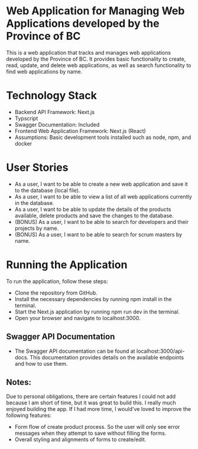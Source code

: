 
# Web Application for Managing Web Applications developed by the Province of BC
This is a web application that tracks and manages web applications developed by the Province of BC. It provides basic functionality to create, read, update, and delete web applications, as well as search functionality to find web applications by name.

# Technology Stack
- Backend API Framework: Next.js
- Typscript
- Swagger Documentation: Included
- Frontend Web Application Framework: Next.js (React)
- Assumptions: Basic development tools installed such as node, npm, and docker
# User Stories
- As a user, I want to be able to create a new web application and save it to the database (local file).
- As a user, I want to be able to view a list of all web applications currently in the database.
- As a user, I want to be able to update the details of the products available, delete products and save the changes to the database.
- (BONUS) As a user, I want to be able to search for developers and their projects by name.
- (BONUS) As a user, I want to be able to search for scrum masters by name.

# Running the Application
To run the application, follow these steps:

- Clone the repository from GitHub.
- Install the necessary dependencies by running npm install in the terminal.
- Start the Next.js application by running npm run dev in the terminal.
- Open your browser and navigate to localhost:3000.
## Swagger API Documentation
- The Swagger API documentation can be found at localhost:3000/api-docs. This documentation provides details on the available endpoints and how to use them.

## Notes:
Due to personal obligations, there are certain features I could not add because I am short of time, but it was great to build this. I really much enjoyed building the app. If I had more time, I would've loved to improve the following features:

- Form flow of create product process. So the user will only see error messages when they attempt to save without filling the forms.
- Overall styling and alignments of forms to create/edit.